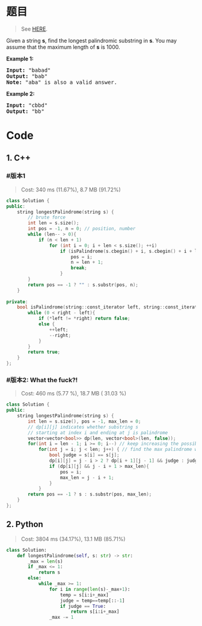 # 题目

> See [HERE](https://leetcode.com/problems/longest-palindromic-substring/).

<div><p>Given a string <strong>s</strong>, find the longest palindromic substring in <strong>s</strong>. You may assume that the maximum length of <strong>s</strong> is 1000.</p>

<p><strong>Example 1:</strong></p>

<pre><strong>Input:</strong> "babad"
<strong>Output:</strong> "bab"
<strong>Note:</strong> "aba" is also a valid answer.
</pre>

<p><strong>Example 2:</strong></p>

<pre><strong>Input:</strong> "cbbd"
<strong>Output:</strong> "bb"
</pre>
</div>

# Code

## 1. C++

### #版本1

> Cost: 340 ms (11.67%), 8.7 MB (91.72%)

```cpp
class Solution {
public:
    string longestPalindrome(string s) {
        // brute force
        int len = s.size();
        int pos = -1, n = 0; // position, number
        while (len-- > 0){
            if (n < len + 1)
                for (int i = 0; i + len < s.size(); ++i)
                    if (isPalindrome(s.cbegin() + i, s.cbegin() + i + len)){
                        pos = i;
                        n = len + 1;
                        break;
                    }
        }
        return pos == -1 ? "" : s.substr(pos, n);
    }
    
private:
    bool isPalindrome(string::const_iterator left, string::const_iterator right){
        while (0 < right - left){
            if (*left != *right) return false;
            else {
                ++left;
                --right;
            }
        }
        return true;
    }
};
```

### #版本2: What the fuck?!

> Cost: 460 ms (5.77 %), 18.7 MB ( 31.03 %)

```cpp
class Solution {
public:
    string longestPalindrome(string s) {
        int len = s.size(), pos = -1, max_len = 0;
        // dp[i][j] indicates whether substring s
        // starting at index i and ending at j is palindrome
        vector<vector<bool>> dp(len, vector<bool>(len, false));
        for(int i = len - 1; i >= 0; i--) // keep increasing the possible palindrome string
            for(int j = i; j < len; j++) { // find the max palindrome within this window of (i,j)
                bool judge = s[i] == s[j];
                dp[i][j] = j - i > 2 ? dp[i + 1][j - 1] && judge : judge;
                if (dp[i][j] && j - i + 1 > max_len){
                    pos = i;
                    max_len = j - i + 1;
                }
            }
        return pos == -1 ? s : s.substr(pos, max_len);
    }
};
```

## 2. Python

> Cost: 3804 ms (34.17%), 13.1 MB (85.71%)

```python
class Solution:
    def longestPalindrome(self, s: str) -> str:
        _max = len(s)
        if _max <= 1:
            return s
        else:
            while _max >= 1:
                for i in range(len(s)-_max+1):
                    temp = s[i:i+_max]
                    judge = temp==temp[::-1]
                    if judge == True:
                        return s[i:i+_max]
                _max -= 1
```
